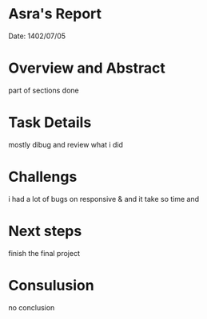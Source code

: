  # Asra's Report
 Date:
1402/07/05
 # Overview and Abstract
 part of sections done

 # Task Details 
 mostly dibug and review what i did
 
 
 

 # Challengs
i had a lot of bugs on responsive & and it take so time and
 
 


 # Next steps
 finish the final project
 

 # Consulusion 
 no conclusion
